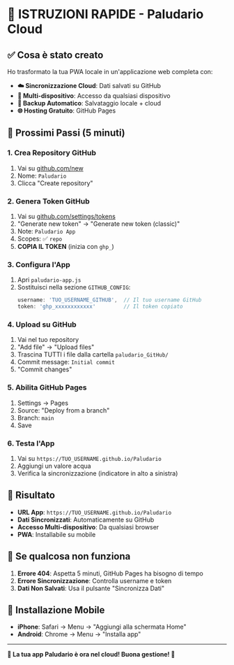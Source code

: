 # 🚀 ISTRUZIONI RAPIDE - Paludario Cloud

## ✅ Cosa è stato creato

Ho trasformato la tua PWA locale in un'applicazione web completa con:
- **☁️ Sincronizzazione Cloud**: Dati salvati su GitHub
- **📱 Multi-dispositivo**: Accesso da qualsiasi dispositivo
- **🔄 Backup Automatico**: Salvataggio locale + cloud
- **🌐 Hosting Gratuito**: GitHub Pages

## 🎯 Prossimi Passi (5 minuti)

### 1. Crea Repository GitHub
1. Vai su [github.com/new](https://github.com/new)
2. Nome: `Paludario`
3. Clicca "Create repository"

### 2. Genera Token GitHub
1. Vai su [github.com/settings/tokens](https://github.com/settings/tokens)
2. "Generate new token" → "Generate new token (classic)"
3. Note: `Paludario App`
4. Scopes: ✅ `repo`
5. **COPIA IL TOKEN** (inizia con `ghp_`)

### 3. Configura l'App
1. Apri `paludario-app.js`
2. Sostituisci nella sezione `GITHUB_CONFIG`:
   ```javascript
   username: 'TUO_USERNAME_GITHUB',  // Il tuo username GitHub
   token: 'ghp_xxxxxxxxxxxx'         // Il token copiato
   ```

### 4. Upload su GitHub
1. Vai nel tuo repository
2. "Add file" → "Upload files"
3. Trascina TUTTI i file dalla cartella `paludario_GitHub/`
4. Commit message: `Initial commit`
5. "Commit changes"

### 5. Abilita GitHub Pages
1. Settings → Pages
2. Source: "Deploy from a branch"
3. Branch: `main`
4. Save

### 6. Testa l'App
1. Vai su `https://TUO_USERNAME.github.io/Paludario`
2. Aggiungi un valore acqua
3. Verifica la sincronizzazione (indicatore in alto a sinistra)

## 🎉 Risultato

- **URL App**: `https://TUO_USERNAME.github.io/Paludario`
- **Dati Sincronizzati**: Automaticamente su GitHub
- **Accesso Multi-dispositivo**: Da qualsiasi browser
- **PWA**: Installabile su mobile

## 🔧 Se qualcosa non funziona

1. **Errore 404**: Aspetta 5 minuti, GitHub Pages ha bisogno di tempo
2. **Errore Sincronizzazione**: Controlla username e token
3. **Dati Non Salvati**: Usa il pulsante "Sincronizza Dati"

## 📱 Installazione Mobile

- **iPhone**: Safari → Menu → "Aggiungi alla schermata Home"
- **Android**: Chrome → Menu → "Installa app"

---

**🌱 La tua app Paludario è ora nel cloud! Buona gestione! 🐸**
